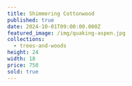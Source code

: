 ```yaml
---
title: Shimmering Cottonwood
published: true
date: 2024-10-01T09:00:00.000Z
featured_image: /img/quaking-aspen.jpg
collections:
  - trees-and-woods
height: 24
width: 18
price: 750
sold: true
---
```

